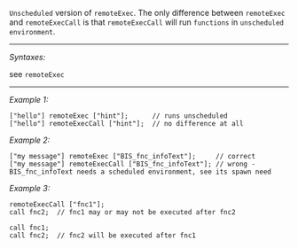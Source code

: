 `Unscheduled` version of `remoteExec`. The only difference between `remoteExec` and `remoteExecCall` is that `remoteExecCall` will run `functions` in `unscheduled environment`.


---
*Syntaxes:*

see `remoteExec`

---
*Example 1:*

```sqf
["hello"] remoteExec ["hint"];		// runs unscheduled
["hello"] remoteExecCall ["hint"];	// no difference at all
```

*Example 2:*

```sqf
["my message"] remoteExec ["BIS_fnc_infoText"];		// correct
["my message"] remoteExecCall ["BIS_fnc_infoText"];	// wrong - BIS_fnc_infoText needs a scheduled environment, see its spawn need
```

*Example 3:*

```sqf
remoteExecCall ["fnc1"];
call fnc2;	// fnc1 may or may not be executed after fnc2

call fnc1;
call fnc2;	// fnc2 will be executed after fnc1
```